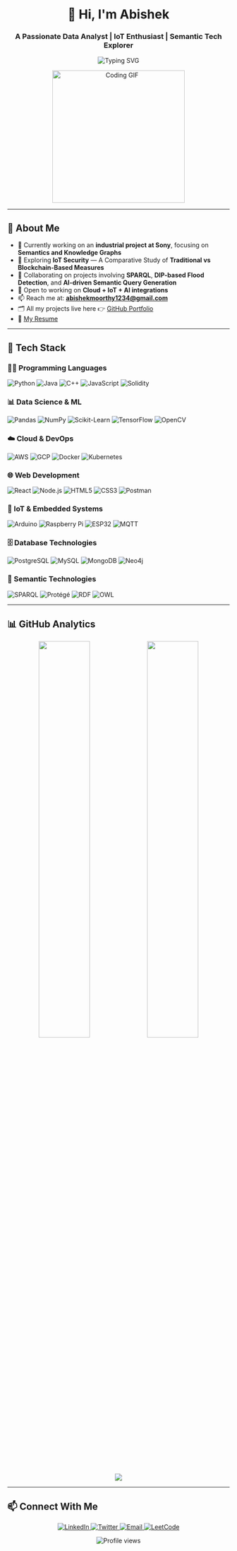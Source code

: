 <h1 align="center">👋 Hi, I'm Abishek</h1>
<h3 align="center">A Passionate Data Analyst | IoT Enthusiast | Semantic Tech Explorer</h3>

<p align="center">
  <img src="https://readme-typing-svg.herokuapp.com?font=Fira+Code&pause=1000&color=58A6FF&center=true&width=440&lines=Turning+Data+into+Insights;Exploring+Semantics+and+IoT;Building+Smart+Solutions" alt="Typing SVG">
</p>

<p align="center">
  <img src="https://i.pinimg.com/originals/81/17/8b/81178b47a8598f0c81c4799f2cdd4057.gif" width="300" alt="Coding GIF">
</p>

---

## 🚀 About Me

- 🔭 Currently working on an **industrial project at Sony**, focusing on **Semantics and Knowledge Graphs**  
- 🌱 Exploring **IoT Security** — A Comparative Study of **Traditional vs Blockchain-Based Measures**  
- 🤝 Collaborating on projects involving **SPARQL**, **DIP-based Flood Detection**, and **AI-driven Semantic Query Generation**  
- 💼 Open to working on **Cloud + IoT + AI integrations**  
- 📫 Reach me at: **abishekmoorthy1234@gmail.com**  
- 🗂️ All my projects live here 👉 [GitHub Portfolio](https://github.com/Abishekmoorthy)  
- 📄 [My Resume](https://drive.google.com/file/d/1_DFeqWGG7-85EUAeg6-cpMB31u-Up_-S/view?usp=sharing)

---

## 🧠 Tech Stack

### 👨‍💻 Programming Languages
![Python](https://img.shields.io/badge/Python-3776AB?logo=python&logoColor=white)
![Java](https://img.shields.io/badge/Java-007396?logo=java&logoColor=white)
![C++](https://img.shields.io/badge/C++-00599C?logo=c%2B%2B&logoColor=white)
![JavaScript](https://img.shields.io/badge/JavaScript-F7DF1E?logo=javascript&logoColor=black)
![Solidity](https://img.shields.io/badge/Solidity-363636?logo=solidity&logoColor=white)

### 📊 Data Science & ML
![Pandas](https://img.shields.io/badge/Pandas-150458?logo=pandas&logoColor=white)
![NumPy](https://img.shields.io/badge/NumPy-013243?logo=numpy&logoColor=white)
![Scikit-Learn](https://img.shields.io/badge/Scikit_Learn-F7931E?logo=scikit-learn)
![TensorFlow](https://img.shields.io/badge/TensorFlow-FF6F00?logo=tensorflow)
![OpenCV](https://img.shields.io/badge/OpenCV-5C3EE8?logo=opencv)

### ☁️ Cloud & DevOps
![AWS](https://img.shields.io/badge/AWS-232F3E?logo=amazonaws)
![GCP](https://img.shields.io/badge/GCP-4285F4?logo=googlecloud)
![Docker](https://img.shields.io/badge/Docker-2496ED?logo=docker)
![Kubernetes](https://img.shields.io/badge/Kubernetes-326CE5?logo=kubernetes)

### 🌐 Web Development
![React](https://img.shields.io/badge/React-61DAFB?logo=react)
![Node.js](https://img.shields.io/badge/Node.js-339933?logo=nodedotjs)
![HTML5](https://img.shields.io/badge/HTML5-E34F26?logo=html5)
![CSS3](https://img.shields.io/badge/CSS3-1572B6?logo=css3)
![Postman](https://img.shields.io/badge/Postman-FF6C37?logo=postman)

### 🔌 IoT & Embedded Systems
![Arduino](https://img.shields.io/badge/Arduino-00979D?logo=arduino)
![Raspberry Pi](https://img.shields.io/badge/Raspberry%20Pi-A22846?logo=raspberrypi)
![ESP32](https://img.shields.io/badge/ESP32-E7352C?logo=espressif)
![MQTT](https://img.shields.io/badge/MQTT-660066?logo=eclipsemosquitto)

### 🗄️ Database Technologies
![PostgreSQL](https://img.shields.io/badge/PostgreSQL-4169E1?logo=postgresql)
![MySQL](https://img.shields.io/badge/MySQL-4479A1?logo=mysql)
![MongoDB](https://img.shields.io/badge/MongoDB-47A248?logo=mongodb)
![Neo4j](https://img.shields.io/badge/Neo4j-008CC1?logo=neo4j)

### 🧬 Semantic Technologies
![SPARQL](https://img.shields.io/badge/SPARQL-0598C8?logo=rdf)
![Protégé](https://img.shields.io/badge/Protégé-0078D4?logo=protege)
![RDF](https://img.shields.io/badge/RDF-003B6F?logo=rdf)
![OWL](https://img.shields.io/badge/OWL-0078D4?logo=owl)

---

## 📊 GitHub Analytics

<p align="center">
  <img width="48%" src="https://github-readme-stats.vercel.app/api?username=abishekmoorthy&show_icons=true&theme=default&hide_border=true" />
  <img width="48%" src="https://github-readme-streak-stats.herokuapp.com/?user=abishekmoorthy&theme=default&hide_border=true" />
</p>

<p align="center">
  <img src="https://github-readme-stats.vercel.app/api/top-langs/?username=abishekmoorthy&layout=compact&theme=default&hide_border=true" />
</p>

---

## 📫 Connect With Me

<p align="center">
  <a href="https://linkedin.com/in/abishek-e">
    <img src="https://img.shields.io/badge/LinkedIn-0077B5?logo=linkedin&logoColor=white" alt="LinkedIn">
  </a>
  <a href="https://twitter.com/abishek59787942">
    <img src="https://img.shields.io/badge/Twitter-1DA1F2?logo=twitter&logoColor=white" alt="Twitter">
  </a>
  <a href="mailto:abishekmoorthy1234@gmail.com">
    <img src="https://img.shields.io/badge/Email-D14836?logo=gmail&logoColor=white" alt="Email">
  </a>
  <a href="https://leetcode.com/abishek">
    <img src="https://img.shields.io/badge/LeetCode-FFA116?logo=leetcode&logoColor=black" alt="LeetCode">
  </a>
</p>

<p align="center">
  <img src="https://komarev.com/ghpvc/?username=abishekmoorthy&label=Profile+Views&color=0e75b6&style=flat" alt="Profile views">
</p>
